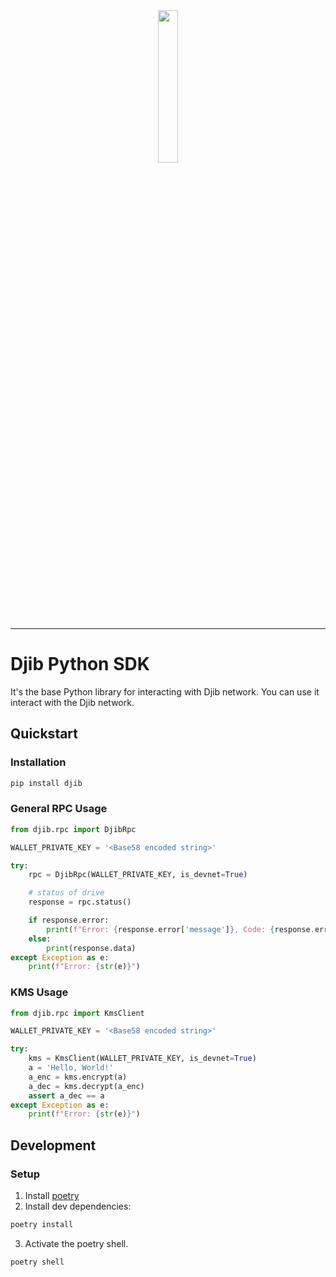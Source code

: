 <div align="center">
    <img src="https://4289938616-files.gitbook.io/~/files/v0/b/gitbook-x-prod.appspot.com/o/spaces%2F6MrZ6BqPMP2mmJKSKsG8%2Ficon%2F5q4QZZ6hqugOY1FCi0Mw%2Flogo.svg?alt=media&token=114140fd-3e6b-4ba9-8925-07c50a835eb5" width="25%" height="25%">
</div>

---

# Djib Python SDK

It's the base Python library for interacting with Djib network.
You can use it interact
with the Djib network. 

## Quickstart

### Installation

```sh
pip install djib
```

### General RPC Usage

```py
from djib.rpc import DjibRpc

WALLET_PRIVATE_KEY = '<Base58 encoded string>'

try:
    rpc = DjibRpc(WALLET_PRIVATE_KEY, is_devnet=True)

    # status of drive
    response = rpc.status()

    if response.error:
        print(f"Error: {response.error['message']}, Code: {response.error['code']}, Data: {response.error['data']}")
    else:
        print(response.data)
except Exception as e:
    print(f"Error: {str(e)}")
```

### KMS Usage

```py
from djib.rpc import KmsClient

WALLET_PRIVATE_KEY = '<Base58 encoded string>'

try:
    kms = KmsClient(WALLET_PRIVATE_KEY, is_devnet=True)
    a = 'Hello, World!'
    a_enc = kms.encrypt(a)
    a_dec = kms.decrypt(a_enc)
    assert a_dec == a
except Exception as e:
    print(f"Error: {str(e)}")
```


## Development

### Setup

1. Install [poetry](https://python-poetry.org/docs/#installation)
2. Install dev dependencies:

```sh
poetry install
```

3. Activate the poetry shell.

```sh
poetry shell
```
